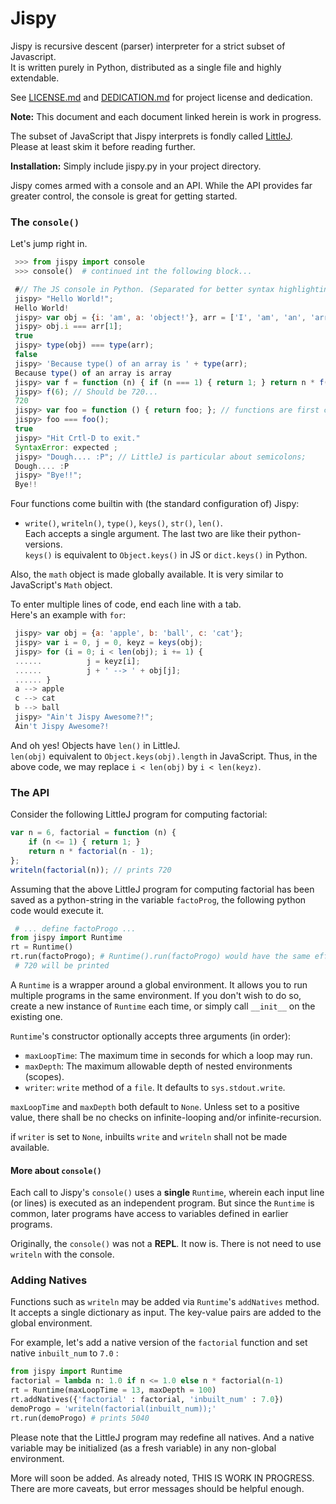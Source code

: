 # Jispy
Jispy is recursive descent (parser) interpreter for a strict subset of Javascript.  
It is written purely in Python, distributed as a single file and highly extendable.

See [LICENSE.md](https://github.com/sumukhbarve/jispy/blob/master/LICENSE.md) and [DEDICATION.md](https://github.com/sumukhbarve/jispy/blob/master/DEDICATION.md) for project license and dedication.

**Note:** This document and each document linked herein is work in progress.

The subset of JavaScript that Jispy interprets is fondly called [LittleJ](https://github.com/sumukhbarve/jispy/blob/master/LittleJ.md).  
Please at least skim it before reading further.

**Installation:** Simply include jispy.py in your project directory.

Jispy comes armed with a console and an API. While the API provides far greater control, the console is great for getting started.


### The `console()`

Let's jump right in.

```py # Kick starting the console...
 >>> from jispy import console
 >>> console()  # continued int the following block...
```
```js
 #// The JS console in Python. (Separated for better syntax highlighting.)
 jispy> "Hello World!";
 Hello World!
 jispy> var obj = {i: 'am', a: 'object!'}, arr = ['I', 'am', 'an', 'array'];
 jispy> obj.i === arr[1];
 true
 jispy> type(obj) === type(arr);
 false
 jispy> 'Because type() of an array is ' + type(arr);
 Because type() of an array is array
 jispy> var f = function (n) { if (n === 1) { return 1; } return n * f(n-1); };
 jispy> f(6); // Should be 720...
 720
 jispy> var foo = function () { return foo; }; // functions are first class!
 jispy> foo === foo();
 true
 jispy> "Hit Crtl-D to exit."
 SyntaxError: expected ;
 jispy> "Dough.... :P"; // LittleJ is particular about semicolons;
 Dough.... :P
 jispy> "Bye!!";
 Bye!! 
```

Four functions come builtin with (the standard configuration of) Jispy:

+ `write()`, `writeln()`, `type()`, `keys()`, `str()`, `len()`.  
Each accepts a single argument. The last two are like their python-versions.  
`keys()` is equivalent to `Object.keys()` in JS or `dict.keys()` in Python.

Also, the `math` object is made globally available. It is very similar to JavaScript's `Math` object.

To enter multiple lines of code, end each line with a tab.  
Here's an example with `for`:
```js
 jispy> var obj = {a: 'apple', b: 'ball', c: 'cat'};
 jispy> var i = 0, j = 0, keyz = keys(obj);
 jispy> for (i = 0; i < len(obj); i += 1) {     
 ......          j = keyz[i];    
 ......          j + ' --> ' + obj[j];   
 ...... }
 a --> apple
 c --> cat
 b --> ball
 jispy> "Ain't Jispy Awesome?!";
 Ain't Jispy Awesome?!
```

And oh yes! Objects have `len()` in LittleJ.  
`len(obj)` equivalent to `Object.keys(obj).length` in JavaScript. Thus, in the above code, we may replace `i < len(obj)` by `i < len(keyz)`.

### The API

Consider the following LittleJ program for computing factorial:
```javascript
var n = 6, factorial = function (n) {
    if (n <= 1) { return 1; }
    return n * factorial(n - 1);
};
writeln(factorial(n)); // prints 720
```

Assuming that the above LittleJ program for computing factorial has been saved as a python-string in the variable `factoProg`, the following python code would execute it.
```python
 # ... define factoProgo ...
from jispy import Runtime
rt = Runtime()
rt.run(factoProgo); # Runtime().run(factoProgo) would have the same effect.
 # 720 will be printed
```

A `Runtime` is a wrapper around a global environment. It allows you to run multiple programs in the same environment. If you don't wish to do so, create a new instance of `Runtime` each time, or simply call `__init__` on the existing one.

`Runtime`'s constructor optionally accepts three arguments (in order):

+ `maxLoopTime`: The maximum time in seconds for which a loop may run.
+ `maxDepth`: The maximum allowable depth of nested environments (scopes).
+ `writer`: `write` method of a `file`. It defaults to `sys.stdout.write`.

`maxLoopTime` and `maxDepth` both default to `None`. Unless set to a positive value, there shall be no checks on infinite-looping and/or infinite-recursion.

if `writer` is set to `None`, inbuilts `write` and `writeln` shall not be made available.

#### More about `console()`

Each call to Jispy's `console()` uses a **single** `Runtime`, wherein each input line (or lines) is executed as an independent program. But since the `Runtime` is common, later programs have access to variables defined in earlier programs.

Originally, the `console()` was not a **REPL**. It now is. There is not need to use `writeln` with the console.

### Adding Natives

Functions such as `writeln` may be added via `Runtime`'s `addNatives` method.
It accepts a single dictionary as input. The key-value pairs are added to the global environment.

For example, let's add a native version of the `factorial` function and set native `inbuilt_num` to `7.0` :
```python
from jispy import Runtime
factorial = lambda n: 1.0 if n <= 1.0 else n * factorial(n-1)
rt = Runtime(maxLoopTime = 13, maxDepth = 100)
rt.addNatives({'factorial' : factorial, 'inbuilt_num' : 7.0})
demoProgo = 'writeln(factorial(inbuilt_num));'
rt.run(demoProgo) # prints 5040
```

Please note that the LittleJ program may redefine all natives. And a native variable may be initialized (as a fresh variable) in any non-global environment.

More will soon be added. As already noted, THIS IS WORK IN PROGRESS.
There are more caveats, but error messages should be helpful enough.
